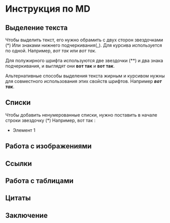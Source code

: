 # Инструкция по MD

## Выделение текста

Чтобы выделить текст, его нужно обрамить с двух сторон звездочками (*) Или знаками нижнего подчеркивания(_).
Для курсива используется по одной. Например, *вот так* или _вот так_.

Для полужирного шрифта используются две звездочки (**) и два знака подчеркивания, и выглядят они **вот так** и __вот так__.

Альтернативные способы выделения текста жирным и курсивом нужны для совместного использования этих свойств шрифтов. Например _**вот так**_. 

## Списки

Чтобы добавить ненумерованные списки, нужно поставить в начале строки звездочку (*)
Например, вот так :
* Элемент 1

## Работа с изображениями

## Ссылки

## Работа с таблицами

## Цитаты

## Заключение